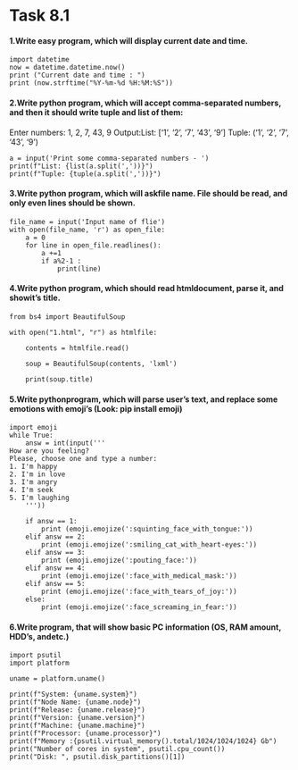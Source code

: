 # Task 8.1
#### 1.Write easy program, which will display current date and time.

```
import datetime
now = datetime.datetime.now()
print ("Current date and time : ")
print (now.strftime("%Y-%m-%d %H:%M:%S"))
```
#### 2.Write python program, which will accept comma-separated numbers, and then it should write tuple and list of them:
Enter numbers: 1, 2, 7, 43, 9
Output:List: [‘1’, ‘2’, ‘7’, ‘43’, ‘9’]
Tuple: (‘1’, ‘2’, ‘7’, ‘43’, ‘9’)
```
a = input('Print some comma-separated numbers - ')
print(f"List: {list(a.split(','))}")
print(f"Tuple: {tuple(a.split(','))}")
```
#### 3.Write python program, which will askfile name. File should be read, and only even lines should be shown.

```
file_name = input('Input name of flie')
with open(file_name, 'r') as open_file:
    a = 0
    for line in open_file.readlines():
        a +=1
        if a%2-1 :
            print(line)
```

#### 4.Write python program, which should read htmldocument, parse it, and showit’s title.

```
from bs4 import BeautifulSoup
 
with open("1.html", "r") as htmlfile:
    
    contents = htmlfile.read()
 
    soup = BeautifulSoup(contents, 'lxml')
 
    print(soup.title)

```

#### 5.Write pythonprogram, which will parse user’s text, and replace some emotions with emoji’s (Look: pip install emoji)

```
import emoji
while True:
    answ = int(input('''
How are you feeling?
Please, choose one and type a number:
1. I'm happy
2. I'm in love
3. I'm angry
4. I'm seek
5. I'm laughing 
    '''))
    
    if answ == 1:
        print (emoji.emojize(':squinting_face_with_tongue:'))
    elif answ == 2:
        print (emoji.emojize(':smiling_cat_with_heart-eyes:'))
    elif answ == 3:
        print (emoji.emojize(':pouting_face:'))
    elif answ == 4:
        print (emoji.emojize(':face_with_medical_mask:'))
    elif answ == 5:
        print (emoji.emojize(':face_with_tears_of_joy:'))
    else:
        print (emoji.emojize(':face_screaming_in_fear:'))
```

#### 6.Write program, that will show basic PC information (OS, RAM amount, HDD’s, andetc.)

```
import psutil
import platform

uname = platform.uname()

print(f"System: {uname.system}")
print(f"Node Name: {uname.node}")
print(f"Release: {uname.release}")
print(f"Version: {uname.version}")
print(f"Machine: {uname.machine}")
print(f"Processor: {uname.processor}")
print(f"Memory :{psutil.virtual_memory().total/1024/1024/1024} Gb")
print("Number of cores in system", psutil.cpu_count())
print("Disk: ", psutil.disk_partitions()[1])

```